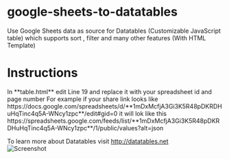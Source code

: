 # google-sheets-to-datatables
Use Google Sheets data as source for Datatables (Customizable JavaScript table) which supports sort , filter and many other features (With HTML Template)
<h1>Instructions</h1>
In **table.html** edit Line 19 and replace it with your spreadsheet id and page number
For example if your share link looks like https://docs.google.com/spreadsheets/d/**1mDxMcfjA3Gi3K5R48pDKRDHuHqTinc4q5A-WNcy1zpc**/edit#gid=0 it will lok like this https://spreadsheets.google.com/feeds/list/**1mDxMcfjA3Gi3K5R48pDKRDHuHqTinc4q5A-WNcy1zpc**/1/public/values?alt=json 


To learn more about Datatables visit http://datatables.net  
![Screenshot](https://i.imgur.com/VplzlYB.png)

